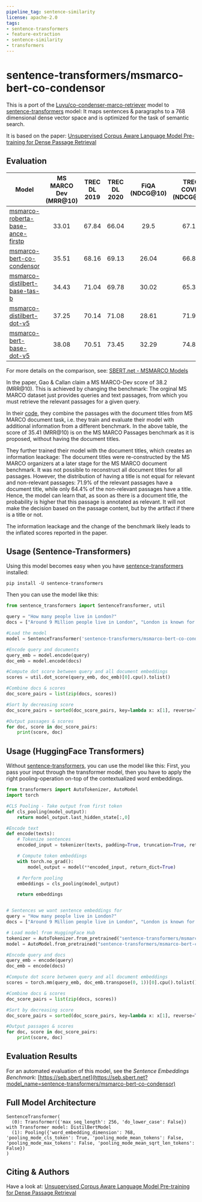 ```yaml
---
pipeline_tag: sentence-similarity
license: apache-2.0
tags:
- sentence-transformers
- feature-extraction
- sentence-similarity
- transformers
---
```


# sentence-transformers/msmarco-bert-co-condensor

This is a port of the [Luyu/co-condenser-marco-retriever](https://huggingface.co/Luyu/co-condenser-marco-retriever) model to [sentence-transformers](https://www.SBERT.net) model: It maps sentences & paragraphs to a 768 dimensional dense vector space and is optimized for the task of semantic search.


It is based on the paper: [Unsupervised Corpus Aware Language Model Pre-training for Dense Passage Retrieval](https://arxiv.org/abs/2108.05540)


## Evaluation 



| Model | MS MARCO Dev (MRR@10) | TREC DL 2019 | TREC DL 2020 | FiQA (NDCG@10) | TREC COVID (NDCG@10) | TREC News (NDCG@10) | TREC Robust04 (NDCG@10) |
| ----- | :-------------------: | :----------: | :----------: | :------------: | :------------------: | :-----------------: | :--------------------: |
| [msmarco-roberta-base-ance-firstp](https://huggingface.co/sentence-transformers/msmarco-roberta-base-ance-firstp) | 33.01 | 67.84 | 66.04 | 29.5 | 67.12 | 38.2 | 39.2 |
| [msmarco-bert-co-condensor](https://huggingface.co/sentence-transformers/sentence-transformers/msmarco-bert-co-condensor) | 35.51 | 68.16 | 69.13 |26.04 | 66.89 | 28.54 | 30.71 |
| [msmarco-distilbert-base-tas-b](https://huggingface.co/sentence-transformers/msmarco-distilbert-base-tas-b) | 34.43 | 71.04 | 69.78 | 30.02 | 65.39 | 37.70 | 42.70 |
| [msmarco-distilbert-dot-v5](https://huggingface.co/sentence-transformers/msmarco-distilbert-dot-v5) | 37.25 | 70.14 | 71.08 | 28.61 | 71.96 | 37.88 | 38.29 | 
| [msmarco-bert-base-dot-v5](https://huggingface.co/sentence-transformers/msmarco-bert-base-dot-v5) | 38.08 | 70.51 | 73.45 | 32.29 | 74.81 | 38.81 | 42.67 | 



For more details on the comparison, see: [SBERT.net - MSMARCO Models](https://www.sbert.net/docs/pretrained-models/msmarco-v5.html)

In the paper, Gao & Callan claim a MS MARCO-Dev score of 38.2 (MRR@10). This is achieved by changing the benchmark: The orginal MS MARCO dataset just provides queries and text passages, from which you must retrieve the relevant passages for a given query.

In their [code](https://github.com/luyug/Dense/blob/454af38e06fe79aac8243b0fa31387c07ee874ab/examples/msmarco-passage-ranking/get_data.sh#L10), they combine the passages with the document titles from MS MARCO document task, i.e. they train and evaluate their model with additional information from a different benchmark. In the above table, the score of 35.41 (MRR@10) is on the MS MARCO Passages benchmark as it is proposed, without having the document titles.

They further trained their model with the document titles, which creates an information leackage: The document titles were re-constructed by the MS MARCO organizers at a later stage for the MS MARCO document benchmark. It was not possible to reconstruct all document titles for all passages. However, the distribution of having a title is not equal for relevant and non-relevant passages: 71.9% of the relevant passages have a document title, while only 64.4% of the non-relevant passages have a title. Hence, the model can learn that, as soon as there is a document title, the probability is higher that this passage is annotated as relevant. It will not make the decision based on the passage content, but by the artifact if there is a title or not.  

The information leackage and the change of the benchmark likely leads to the inflated scores reported in the paper.   
 

## Usage (Sentence-Transformers)

Using this model becomes easy when you have [sentence-transformers](https://www.SBERT.net) installed:

```
pip install -U sentence-transformers
```

Then you can use the model like this:

```python
from sentence_transformers import SentenceTransformer, util

query = "How many people live in London?"
docs = ["Around 9 Million people live in London", "London is known for its financial district"]

#Load the model
model = SentenceTransformer('sentence-transformers/msmarco-bert-co-condensor')

#Encode query and documents
query_emb = model.encode(query)
doc_emb = model.encode(docs)

#Compute dot score between query and all document embeddings
scores = util.dot_score(query_emb, doc_emb)[0].cpu().tolist()

#Combine docs & scores
doc_score_pairs = list(zip(docs, scores))

#Sort by decreasing score
doc_score_pairs = sorted(doc_score_pairs, key=lambda x: x[1], reverse=True)

#Output passages & scores
for doc, score in doc_score_pairs:
    print(score, doc)
```



## Usage (HuggingFace Transformers)
Without [sentence-transformers](https://www.SBERT.net), you can use the model like this: First, you pass your input through the transformer model, then you have to apply the right pooling-operation on-top of the contextualized word embeddings.

```python
from transformers import AutoTokenizer, AutoModel
import torch

#CLS Pooling - Take output from first token
def cls_pooling(model_output):
    return model_output.last_hidden_state[:,0]

#Encode text
def encode(texts):
    # Tokenize sentences
    encoded_input = tokenizer(texts, padding=True, truncation=True, return_tensors='pt')

    # Compute token embeddings
    with torch.no_grad():
        model_output = model(**encoded_input, return_dict=True)

    # Perform pooling
    embeddings = cls_pooling(model_output)

    return embeddings


# Sentences we want sentence embeddings for
query = "How many people live in London?"
docs = ["Around 9 Million people live in London", "London is known for its financial district"]

# Load model from HuggingFace Hub
tokenizer = AutoTokenizer.from_pretrained("sentence-transformers/msmarco-bert-co-condensor")
model = AutoModel.from_pretrained("sentence-transformers/msmarco-bert-co-condensor")

#Encode query and docs
query_emb = encode(query)
doc_emb = encode(docs)

#Compute dot score between query and all document embeddings
scores = torch.mm(query_emb, doc_emb.transpose(0, 1))[0].cpu().tolist()

#Combine docs & scores
doc_score_pairs = list(zip(docs, scores))

#Sort by decreasing score
doc_score_pairs = sorted(doc_score_pairs, key=lambda x: x[1], reverse=True)

#Output passages & scores
for doc, score in doc_score_pairs:
    print(score, doc)
```



## Evaluation Results


For an automated evaluation of this model, see the *Sentence Embeddings Benchmark*: [https://seb.sbert.net](https://seb.sbert.net?model_name=sentence-transformers/msmarco-bert-co-condensor)


## Full Model Architecture
```
SentenceTransformer(
  (0): Transformer({'max_seq_length': 256, 'do_lower_case': False}) with Transformer model: DistilBertModel 
  (1): Pooling({'word_embedding_dimension': 768, 'pooling_mode_cls_token': True, 'pooling_mode_mean_tokens': False, 'pooling_mode_max_tokens': False, 'pooling_mode_mean_sqrt_len_tokens': False})
)
```

## Citing & Authors

Have a look at: [Unsupervised Corpus Aware Language Model Pre-training for Dense Passage Retrieval](https://arxiv.org/abs/2108.05540)